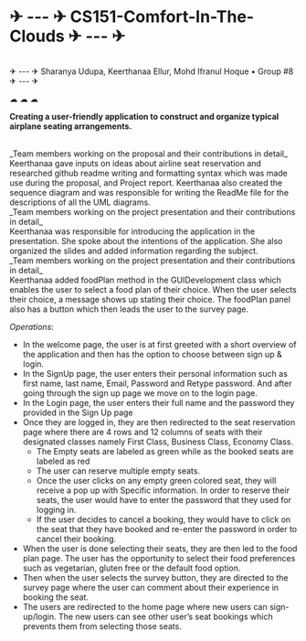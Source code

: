 # ✈ --- ✈ CS151-Comfort-In-The-Clouds ✈ --- ✈

<br />
 ✈ --- ✈ Sharanya Udupa, Keerthanaa Ellur, Mohd Ifranul Hoque • Group #8  ✈ --- ✈ 
           
              
                     
<br />
              
☁ ☁ ☁
         

**Creating a user-friendly application to construct and organize typical airplane seating arrangements.**

<br />
_Team members working on the proposal and their contributions in detail_
</br>
Keerthanaa gave inputs on ideas about airline seat reservation and researched github readme writing and formatting syntax which was made use during the proposal, 
and Project report. Keerthanaa also created the sequence diagram and was responsible for writing the ReadMe file for the descriptions of all the UML diagrams. 

<br />
_Team members working on the project presentation and their contributions in detail_
</br>
Keerthanaa was responsible for introducing the application in the presentation. She spoke about the intentions of the application. She also organized the slides 
and added information regarding the subject.

<br />
_Team members working on the project presentation and their contributions in detail_
</br>
Keerthanaa added foodPlan method in the GUIDevelopment class which enables the user to select a food plan of their choice. 
When the user selects their choice, a message shows up stating their choice. The foodPlan panel also has a button which then leads the user to the survey page.


_Operations_:
* In the welcome page, the user is at first greeted with a short overview of the application and then has the option to choose between sign up & login. 
* In the SignUp page, the user enters their personal information such as  first name, last name, Email, Password and Retype password. And after going through the sign up page we move on to the login page.
* In the Login page, the user enters their full name and the password they provided in the Sign Up page
* Once they are logged in, they are then redirected to the seat reservation page where there are 4 rows and 12 columns of seats with their designated classes namely First Class, Business Class, Economy Class. 
  * The Empty seats are labeled as green while as the booked seats are labeled as red
  * The user can reserve multiple empty seats.
  * Once the user clicks on any empty green colored seat, they will receive a pop up with Specific information. In order to reserve their seats, the user would have to enter the password that they used for logging in.
  * If the user decides to cancel a booking, they would have to click on the seat that they have booked and re-enter the password in order to cancel their booking. 
* When the user is done selecting their seats, they are then led to the food plan page. The user has the opportunity to select their food preferences such as vegetarian, gluten free or the default food option.
* Then when the user selects the survey button, they are directed to the survey page where the user can comment about their experience in booking the seat. 
* The users are redirected to the home page where new users can sign-up/login. The new users can see other user’s seat bookings which prevents them from selecting those seats. 
